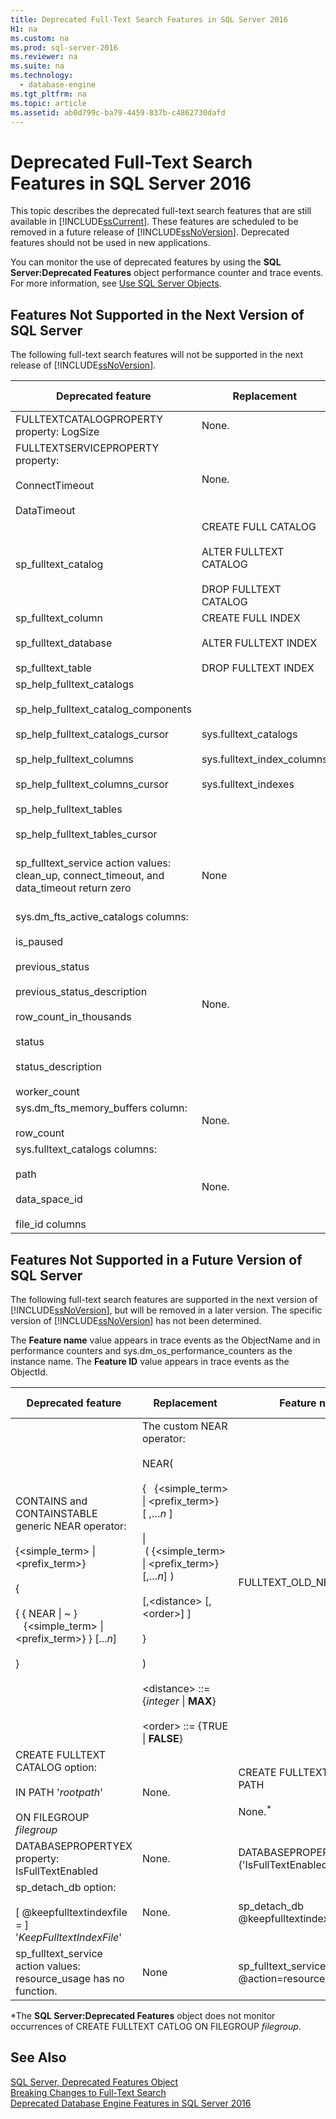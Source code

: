 ```yaml
---
title: Deprecated Full-Text Search Features in SQL Server 2016
H1: na
ms.custom: na
ms.prod: sql-server-2016
ms.reviewer: na
ms.suite: na
ms.technology: 
  - database-engine
ms.tgt_pltfrm: na
ms.topic: article
ms.assetid: ab0d799c-ba79-4459-837b-c4862730dafd
---
```

# Deprecated Full-Text Search Features in SQL Server 2016
  This topic describes the deprecated full\-text search features that are still available in [!INCLUDE[ssCurrent](../../Token/Other/ssCurrent_md.md)]. These features are scheduled to be removed in a future release of [!INCLUDE[ssNoVersion](../../Token/Other/ssNoVersion_md.md)]. Deprecated features should not be used in new applications.  
  
 You can monitor the use of deprecated features by using the **SQL Server:Deprecated Features** object performance counter and trace events. For more information, see [Use SQL Server Objects](../../Topics/TopicNameNotContainA/Use-SQL-Server-Objects.md).  
  
## Features Not Supported in the Next Version of SQL Server  
 The following full\-text search features will not be supported in the next release of [!INCLUDE[ssNoVersion](../../Token/Other/ssNoVersion_md.md)].  
  
|Deprecated feature|Replacement|Feature name|Feature ID|  
|------------------------|-----------------|------------------|----------------|  
|FULLTEXTCATALOGPROPERTY property: LogSize|None.|FULLTEXTCATALOGPROPERTY**\('LogSize'\)**|211|  
|FULLTEXTSERVICEPROPERTY property:<br /><br /> ConnectTimeout<br /><br /> DataTimeout|None.|FULLTEXTSERVICEPROPERTY**\('ConnectTimeout'\)**<br /><br /> FULLTEXTSERVICEPROPERTY**\('DataTimeout'**\)|210<br /><br /> 209|  
|sp\_fulltext\_catalog|CREATE FULL CATALOG<br /><br /> ALTER FULLTEXT CATALOG<br /><br /> DROP FULLTEXT CATALOG|sp\_fulltext\_catalog|84|  
|sp\_fulltext\_column<br /><br /> sp\_fulltext\_database<br /><br /> sp\_fulltext\_table|CREATE FULL INDEX<br /><br /> ALTER FULLTEXT INDEX<br /><br /> DROP FULLTEXT INDEX|sp\_fulltext\_column<br /><br /> sp\_fulltext\_database<br /><br /> sp\_fulltext\_table|86<br /><br /> 87<br /><br /> 85|  
|sp\_help\_fulltext\_catalogs<br /><br /> sp\_help\_fulltext\_catalog\_components<br /><br /> sp\_help\_fulltext\_catalogs\_cursor<br /><br /> sp\_help\_fulltext\_columns<br /><br /> sp\_help\_fulltext\_columns\_cursor<br /><br /> sp\_help\_fulltext\_tables<br /><br /> sp\_help\_fulltext\_tables\_cursor|sys.fulltext\_catalogs<br /><br /> sys.fulltext\_index\_columns<br /><br /> sys.fulltext\_indexes|sp\_help\_fulltext\_catalogs<br /><br /> sp\_help\_fulltext\_catalog\_components<br /><br /> sp\_help\_fulltext\_catalogs\_cursor<br /><br /> sp\_help\_fulltext\_columns<br /><br /> sp\_help\_fulltext\_columns\_cursor<br /><br /> sp\_help\_fulltext\_table<br /><br /> sp\_help\_fulltext\_tables\_cursor|88<br /><br /> 203<br /><br /> 90<br /><br /> 92<br /><br /> 93<br /><br /> 91<br /><br /> 89|  
|sp\_fulltext\_service action values: clean\_up, connect\_timeout, and data\_timeout return zero|None|sp\_fulltext\_service @action\=clean\_up<br /><br /> sp\_fulltext\_service @action\=connect\_timeout<br /><br /> sp\_fulltext\_service @action\=data\_timeout|116<br /><br /> 117<br /><br /> 118|  
|sys.dm\_fts\_active\_catalogs columns:<br /><br /> is\_paused<br /><br /> previous\_status<br /><br /> previous\_status\_description<br /><br /> row\_count\_in\_thousands<br /><br /> status<br /><br /> status\_description<br /><br /> worker\_count|None.|dm\_fts\_active\_catalogs.is\_paused<br /><br /> dm\_fts\_active\_catalogs.previous\_status<br /><br /> dm\_fts\_active\_catalogs.previous\_status\_description<br /><br /> dm\_fts\_active\_catalogs.row\_count\_in\_thousands<br /><br /> dm\_fts\_active\_catalogs.status<br /><br /> dm\_fts\_active\_catalogs.status\_description<br /><br /> dm\_fts\_active\_catalogs.worker\_count|218<br /><br /> 221<br /><br /> 222<br /><br /> 224<br /><br /> 219<br /><br /> 220<br /><br /> 223|  
|sys.dm\_fts\_memory\_buffers column:<br /><br /> row\_count|None.|dm\_fts\_memory\_buffers.row\_count|225|  
|sys.fulltext\_catalogs columns:<br /><br /> path<br /><br /> data\_space\_id<br /><br /> file\_id columns|None.|fulltext\_catalogs.path<br /><br /> fulltext\_catalogs.data\_space\_id<br /><br /> fulltext\_catalogs.file\_id|215<br /><br /> 216<br /><br /> 217|  
  
## Features Not Supported in a Future Version of SQL Server  
 The following full\-text search features are supported in the next version of [!INCLUDE[ssNoVersion](../../Token/Other/ssNoVersion_md.md)], but will be removed in a later version. The specific version of [!INCLUDE[ssNoVersion](../../Token/Other/ssNoVersion_md.md)] has not been determined.  
  
 The **Feature name** value appears in trace events as the ObjectName and in performance counters and sys.dm\_os\_performance\_counters as the instance name. The **Feature ID** value appears in trace events as the ObjectId.  
  
|Deprecated feature|Replacement|Feature name|Feature ID|  
|------------------------|-----------------|------------------|----------------|  
|CONTAINS and CONTAINSTABLE generic NEAR operator:<br /><br /> {\<simple\_term\> &#124; \<prefix\_term\>}<br /><br /> {<br /><br /> { { NEAR &#124; ~ }    {\<simple\_term\> &#124; \<prefix\_term\>} } \[...*n*\]<br /><br /> }|The custom NEAR operator:<br /><br /> NEAR\(<br /><br /> {   {\<simple\_term\> &#124; \<prefix\_term\>} \[ ,…*n* \]<br /><br /> &#124; \( {\<simple\_term\> &#124; \<prefix\_term\>} \[,…*n*\] \)<br /><br /> \[,\<distance\> \[,\<order\>\] \]<br /><br /> }<br /><br /> \)<br /><br /> \<distance\> ::\= {*integer* &#124; **MAX**}<br /><br /> \<order\> ::\= {TRUE &#124; **FALSE**}|FULLTEXT\_OLD\_NEAR\_SYNTAX|247|  
|CREATE FULLTEXT CATALOG option:<br /><br /> IN PATH '*rootpath*'<br /><br /> ON FILEGROUP *filegroup*|None.|CREATE FULLTEXT CATLOG IN PATH<br /><br /> None.<sup>*</sup>|237<br /><br /> None.\*|  
|DATABASEPROPERTYEX property: IsFullTextEnabled|None.|DATABASEPROPERTYEX**\('IsFullTextEnabled'\)**|202|  
|sp\_detach\_db option:<br /><br /> \[ @keepfulltextindexfile \= \] '*KeepFulltextIndexFile*'|None.|sp\_detach\_db @keepfulltextindexfile|226|  
|sp\_fulltext\_service action values: resource\_usage has no function.|None|sp\_fulltext\_service @action\=resource\_usage|200|  
  
 \*The **SQL Server:Deprecated Features** object does not monitor occurrences of CREATE FULLTEXT CATLOG ON FILEGROUP *filegroup*.  
  
## See Also  
 [SQL Server, Deprecated Features Object](../../Topics/TopicNameNotContainA/SQL-Server--Deprecated-Features-Object.md)   
 [Breaking Changes to Full-Text Search](../../Topics/TopicNameNotContainA/Breaking-Changes-to-Full-Text-Search.md)   
 [Deprecated Database Engine Features in SQL Server 2016](../../Topics/TopicNameNotContainA/Deprecated-Database-Engine-Features-in-SQL-Server-2016.md)  
  
  